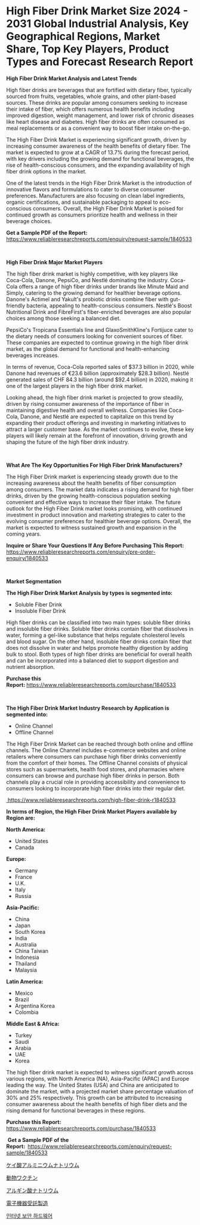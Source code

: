 <p><h1>High Fiber Drink Market Size 2024 - 2031 Global Industrial Analysis, Key Geographical Regions, Market Share, Top Key Players, Product Types and Forecast Research Report</h1></p><p><strong>High Fiber Drink Market Analysis and Latest Trends</strong></p>
<p><p>High fiber drinks are beverages that are fortified with dietary fiber, typically sourced from fruits, vegetables, whole grains, and other plant-based sources. These drinks are popular among consumers seeking to increase their intake of fiber, which offers numerous health benefits including improved digestion, weight management, and lower risk of chronic diseases like heart disease and diabetes. High fiber drinks are often consumed as meal replacements or as a convenient way to boost fiber intake on-the-go.</p><p>The High Fiber Drink Market is experiencing significant growth, driven by increasing consumer awareness of the health benefits of dietary fiber. The market is expected to grow at a CAGR of 13.7% during the forecast period, with key drivers including the growing demand for functional beverages, the rise of health-conscious consumers, and the expanding availability of high fiber drink options in the market.</p><p>One of the latest trends in the High Fiber Drink Market is the introduction of innovative flavors and formulations to cater to diverse consumer preferences. Manufacturers are also focusing on clean label ingredients, organic certifications, and sustainable packaging to appeal to eco-conscious consumers. Overall, the High Fiber Drink Market is poised for continued growth as consumers prioritize health and wellness in their beverage choices.</p></p>
<p><strong>Get a Sample PDF of the Report:&nbsp;</strong> <a href="https://www.reliableresearchreports.com/enquiry/request-sample/1840533">https://www.reliableresearchreports.com/enquiry/request-sample/1840533</a></p>
<p>&nbsp;</p>
<p><strong>High Fiber Drink Major Market Players</strong></p>
<p><p>The high fiber drink market is highly competitive, with key players like Coca-Cola, Danone, PepsiCo, and Nestlé dominating the industry. Coca-Cola offers a range of high fiber drinks under brands like Minute Maid and Simply, catering to the growing demand for healthier beverage options. Danone's Actimel and Yakult's probiotic drinks combine fiber with gut-friendly bacteria, appealing to health-conscious consumers. Nestlé's Boost Nutritional Drink and FibreFirst's fiber-enriched beverages are also popular choices among those seeking a balanced diet.</p><p>PepsiCo's Tropicana Essentials line and GlaxoSmithKline's Fortijuce cater to the dietary needs of consumers looking for convenient sources of fiber. These companies are expected to continue growing in the high fiber drink market, as the global demand for functional and health-enhancing beverages increases.</p><p>In terms of revenue, Coca-Cola reported sales of $37.3 billion in 2020, while Danone had revenues of €23.6 billion (approximately $28.3 billion). Nestlé generated sales of CHF 84.3 billion (around $92.4 billion) in 2020, making it one of the largest players in the high fiber drink market.</p><p>Looking ahead, the high fiber drink market is projected to grow steadily, driven by rising consumer awareness of the importance of fiber in maintaining digestive health and overall wellness. Companies like Coca-Cola, Danone, and Nestlé are expected to capitalize on this trend by expanding their product offerings and investing in marketing initiatives to attract a larger customer base. As the market continues to evolve, these key players will likely remain at the forefront of innovation, driving growth and shaping the future of the high fiber drink industry.</p></p>
<p>&nbsp;</p>
<p><strong>What Are The Key Opportunities For High Fiber Drink Manufacturers?</strong></p>
<p><p>The High Fiber Drink market is experiencing steady growth due to the increasing awareness about the health benefits of fiber consumption among consumers. The market data indicates a rising demand for high fiber drinks, driven by the growing health-conscious population seeking convenient and effective ways to increase their fiber intake. The future outlook for the High Fiber Drink market looks promising, with continued investment in product innovation and marketing strategies to cater to the evolving consumer preferences for healthier beverage options. Overall, the market is expected to witness sustained growth and expansion in the coming years.</p></p>
<p><strong>Inquire or Share Your Questions If Any Before Purchasing This Report:</strong> <a href="https://www.reliableresearchreports.com/enquiry/pre-order-enquiry/1840533">https://www.reliableresearchreports.com/enquiry/pre-order-enquiry/1840533</a></p>
<p>&nbsp;</p>
<p><strong>Market Segmentation</strong></p>
<p><strong>The High Fiber Drink Market Analysis by types is segmented into:</strong></p>
<p><ul><li>Soluble Fiber Drink</li><li>Insoluble Fiber Drink</li></ul></p>
<p><p>High fiber drinks can be classified into two main types: soluble fiber drinks and insoluble fiber drinks. Soluble fiber drinks contain fiber that dissolves in water, forming a gel-like substance that helps regulate cholesterol levels and blood sugar. On the other hand, insoluble fiber drinks contain fiber that does not dissolve in water and helps promote healthy digestion by adding bulk to stool. Both types of high fiber drinks are beneficial for overall health and can be incorporated into a balanced diet to support digestion and nutrient absorption.</p></p>
<p><strong>Purchase this Report:&nbsp;</strong><a href="https://www.reliableresearchreports.com/purchase/1840533">https://www.reliableresearchreports.com/purchase/1840533</a></p>
<p>&nbsp;</p>
<p><strong>The High Fiber Drink Market Industry Research by Application is segmented into:</strong></p>
<p><ul><li>Online Channel</li><li>Offline Channel</li></ul></p>
<p><p>The High Fiber Drink Market can be reached through both online and offline channels. The Online Channel includes e-commerce websites and online retailers where consumers can purchase high fiber drinks conveniently from the comfort of their homes. The Offline Channel consists of physical stores such as supermarkets, health food stores, and pharmacies where consumers can browse and purchase high fiber drinks in person. Both channels play a crucial role in providing accessibility and convenience to consumers looking to incorporate high fiber drinks into their regular diet.</p></p>
<p><a href="https://www.reliableresearchreports.com/high-fiber-drink-r1840533">&nbsp;https://www.reliableresearchreports.com/high-fiber-drink-r1840533</a></p>
<p><strong>In terms of Region, the High Fiber Drink Market Players available by Region are:</strong></p>
<p>
    <p> <strong> North America: </strong>
        <ul>
            <li>United States</li>
            <li>Canada</li>
        </ul>
        </p> 
    <p> <strong> Europe: </strong>
        <ul>
            <li>Germany</li>
            <li>France</li>
            <li>U.K.</li>
            <li>Italy</li>
            <li>Russia</li>
        </ul>
        </p> 
    <p> <strong> Asia-Pacific: </strong>
        <ul>
            <li>China</li>
            <li>Japan</li>
            <li>South Korea</li>
            <li>India</li>
            <li>Australia</li>
            <li>China Taiwan</li>
            <li>Indonesia</li>
            <li>Thailand</li>
            <li>Malaysia</li>
        </ul>
        </p> 
    <p> <strong> Latin America: </strong>
        <ul>
            <li>Mexico</li>
            <li>Brazil</li>
            <li>Argentina Korea</li>
            <li>Colombia</li>
        </ul>
        </p> 
    <p> <strong> Middle East & Africa: </strong>
        <ul>
            <li>Turkey</li>
            <li>Saudi</li>
            <li>Arabia</li>
            <li>UAE</li>
            <li>Korea</li>
        </ul>
    </p>
    </p>
<p><p>The high fiber drink market is expected to witness significant growth across various regions, with North America (NA), Asia-Pacific (APAC) and Europe leading the way. The United States (USA) and China are anticipated to dominate the market, with a projected market share percentage valuation of 30% and 25% respectively. This growth can be attributed to increasing consumer awareness about the health benefits of high fiber diets and the rising demand for functional beverages in these regions.</p></p>
<p><strong>Purchase this Report: </strong><a href="https://www.reliableresearchreports.com/purchase/1840533">https://www.reliableresearchreports.com/purchase/1840533</a></p>
<p>&nbsp;<strong>Get a Sample PDF of the Report:&nbsp;&nbsp;</strong><a href="https://www.reliableresearchreports.com/enquiry/request-sample/1840533">https://www.reliableresearchreports.com/enquiry/request-sample/1840533</a></p>
<p><strong></strong></p>
<p><p><a href="https://github.com/oqxogxyvqe90775/Market-Research-Report-List-1/blob/main/842142018040.md">ケイ酸アルミニウムナトリウム</a></p><p><a href="https://medium.com/@saigekulas/%E5%8B%95%E7%89%A9%E3%83%AF%E3%82%AF%E3%83%81%E3%83%B3%E5%B8%82%E5%A0%B4%E3%81%AE%E8%A6%8B%E9%80%9A%E3%81%97-%E5%B8%82%E5%A0%B4%E5%8B%95%E5%90%91-%E6%88%90%E9%95%B7-2024%E5%B9%B4%E3%81%8B%E3%82%892031%E5%B9%B4%E3%81%BE%E3%81%A7%E3%81%AE%E4%BA%88%E6%B8%AC-624ac5e8c193">動物ワクチン</a></p><p><a href="https://github.com/DonaldShaw1965/Market-Research-Report-List-1/blob/main/271842918039.md">アルギン酸ナトリウム</a></p><p><a href="https://medium.com/@eunawiegad2023/%E9%9B%BB%E5%AD%90%E6%A9%9F%E5%99%A8%E5%8F%97%E8%A8%97%E8%A3%BD%E9%80%A0%E5%B8%82%E5%A0%B4%E8%A6%8F%E6%A8%A1-cagr-%E3%83%88%E3%83%AC%E3%83%B3%E3%83%89-2024-2030-87b3db358fc2">電子機器受託製造</a></p><p><a href="https://github.com/sougarounis/Market-Research-Report-List-3/blob/main/293365216387.md">인터넷 보안 하드웨어</a></p></p>